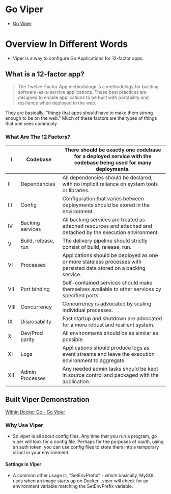 # Go Viper

* [Go Viper](https://github.com/spf13/viper)

# Overview In Different Words

* Viper is a way to configure Go Applications for 12-factor apps.

## What is a 12-factor app?

> The Twelve-Factor App methodology is a methodology for building software-as-a-service applications. These best practices are designed to enable applications to be built with portability and resilience when deployed to the web.

They are basically, "things that apps should have to make them strong enough to be on the web."  Much of these factors are the types of things that one sees commonly 

### What Are The 12 Factors?

| I    | Codebase            | There should be exactly one codebase for a deployed service with the codebase being used for many deployments.      |
|------|---------------------|---------------------------------------------------------------------------------------------------------------------|
| II   | Dependencies        | All dependencies should be declared, with no implicit reliance on system tools or libraries.                        |
| III  | Config              | Configuration that varies between deployments should be stored in the environment.                                  |
| IV   | Backing services    | All backing services are treated as attached resources and attached and detached by the execution environment.      |
| V    | Build, release, run | The delivery pipeline should strictly consist of build, release, run.                                               |
| VI   | Processes           | Applications should be deployed as one or more stateless processes with persisted data stored on a backing service. |
| VII  | Port binding        | Self-contained services should make themselves available to other services by specified ports.                      |
| VIII | Concurrency         | Concurrency is advocated by scaling individual processes.                                                           |
| IX   | Disposability       | Fast startup and shutdown are advocated for a more robust and resilient system.                                     |
| X    | Dev/Prod parity     | All environments should be as similar as possible.                                                                  |
| XI   | Logs                | Applications should produce logs as event streams and leave the execution environment to aggregate.                 |
| XII  | Admin Processes     | Any needed admin tasks should be kept in source control and packaged with the application.                          |


## Built Viper Demonstration

[Within Docker Go - Go Viper](https://github.com/pwdelbloomboard/devopstools/tree/main/about-go/go-docker/volumebindmount/goviper)

### Why Use Viper

* So viper is all about config files. Any time that you run a program, go viper will look for a config file. Perhaps for the purposes of oauth, using an auth token, you can use config files to store them into a temporary struct in your environment.

#### Settings in Viper

* A common other usage is, "SetEnvPrefix" - which basically, MySQL uses when an image starts up on Docker...viper will check for an environment variable matching the SetEnvPrefix variable.